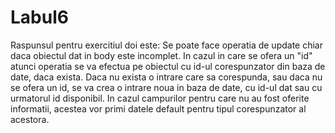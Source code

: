 # Labul6
 
Raspunsul pentru exercitiul doi este:
Se poate face operatia de update chiar daca obiectul dat in body este incomplet. In cazul in care se ofera un "id" atunci operatia se va efectua pe obiectul cu id-ul corespunzator din baza de date, daca exista. Daca nu exista o intrare care sa corespunda, sau daca nu se ofera un id, se va crea o intrare noua in baza de date, cu id-ul dat sau cu urmatorul id disponibil. In cazul campurilor pentru care nu au fost oferite informatii, acestea vor primi datele default pentru tipul corespunzator al acestora.
